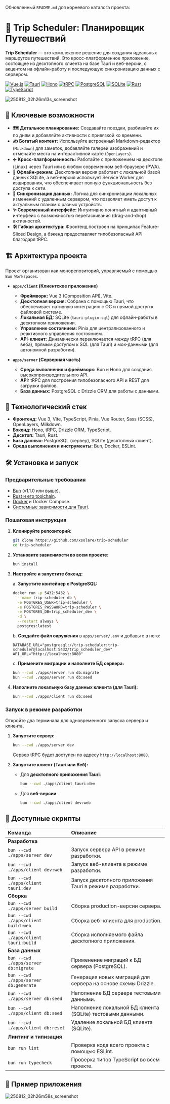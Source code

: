 Обновленный `README.md` для корневого каталога проекта:

# 📅 Trip Scheduler: Планировщик Путешествий

**Trip Scheduler** — это комплексное решение для создания идеальных маршрутов путешествий. Это кросс-платформенное приложение, состоящее из десктопного клиента на базе Tauri и веб-версии, с акцентом на офлайн-работу и последующую синхронизацию данных с сервером.


[![Vue.js](https://img.shields.io/badge/Vue.js-3-4FC08D?logo=vue.js)](https://vuejs.org/)
[![Tauri](https://img.shields.io/badge/Tauri-2-24C8E2?logo=tauri)](https://tauri.app/)
[![Hono](https://img.shields.io/badge/Hono-E36002?logo=hono)](https://hono.dev/)
[![tRPC](https://img.shields.io/badge/tRPC-2B81C8?logo=trpc)](https://trpc.io/)
[![PostgreSQL](https://img.shields.io/badge/PostgreSQL-4169E1?logo=postgresql)](https://www.postgresql.org/)
[![SQLite](https://img.shields.io/badge/SQLite-003B57?logo=sqlite)](https://www.sqlite.org/)
[![Rust](https://img.shields.io/badge/Rust-black?logo=rust)](https://www.rust-lang.org/)
[![TypeScript](https://img.shields.io/badge/TypeScript-blue?logo=typescript)](https://www.typescriptlang.org/)

![250812_02h26m13s_screenshot](assets/250812_02h26m13s_screenshot.png)


## 🌟 Ключевые возможности

-   **🗺️ Детальное планирование:** Создавайте поездки, разбивайте их по дням и добавляйте активности с привязкой ко времени.
-   **✍️ Богатый контент:** Используйте встроенный Markdown-редактор (`Milkdown`) для заметок, добавляйте галереи изображений и отмечайте места на интерактивной карте (`OpenLayers`).
-   **✈️ Кросс-платформенность:** Работайте с приложением на десктопе (Linux) через Tauri или в любом современном веб-браузере (PWA).
-   **📡 Офлайн-режим:** Десктопная версия работает с локальной базой данных SQLite, а веб-версия использует Service Worker для кэширования, что обеспечивает полную функциональность без доступа к сети.
-   **🔄 Синхронизация данных:** Логика для синхронизации локальных изменений с удаленным сервером, что позволяет иметь доступ к актуальным планам с разных устройств.
-   **✨ Современный интерфейс:** Интуитивно понятный и адаптивный интерфейс с возможностью перетаскивания (drag-and-drop) активностей.
-   **🛠️ Гибкая архитектура:** Фронтенд построен на принципах Feature-Sliced Design, а бэкенд предоставляет типобезопасный API благодаря tRPC.

## 🏗️ Архитектура проекта

Проект организован как монорепозиторий, управляемый с помощью `Bun Workspaces`.

-   **`apps/client` (Клиентское приложение)**
    -   **Фреймворк:** Vue 3 (Composition API), Vite.
    -   **Десктопная версия:** Собрана с помощью Tauri, что обеспечивает нативную интеграцию с ОС и прямой доступ к файловой системе.
    -   **Локальная БД:** SQLite (`tauri-plugin-sql`) для офлайн-работы в десктопном приложении.
    -   **Управление состоянием:** Pinia для централизованного и реактивного управления состоянием.
    -   **API-клиент:** Динамически переключается между tRPC (для веба), прямым доступом к SQL (для Tauri) и мок-данными (для автономной разработки).

-   **`apps/server` (Серверная часть)**
    -   **Среда выполнения и фреймворк:** Bun и Hono для создания высокопроизводительного API.
    -   **API:** tRPC для построения типобезопасного API и REST для загрузки файлов.
    -   **База данных:** PostgreSQL с Drizzle ORM для работы с данными.

## 🚀 Технологический стек

-   **Фронтенд:** Vue 3, Vite, TypeScript, Pinia, Vue Router, Sass (SCSS), OpenLayers, Milkdown.
-   **Бэкенд:** Hono, tRPC, Drizzle ORM, TypeScript.
-   **Десктоп:** Tauri, Rust.
-   **База данных:** PostgreSQL (сервер), SQLite (десктопный клиент).
-   **Среда выполнения и инструменты:** Bun, Docker, ESLint.

## 🛠️ Установка и запуск

### Предварительные требования

-   [Bun](https://bun.sh/) (v1.1.0 или выше).
-   [Rust и его toolchain](https://www.rust-lang.org/tools/install).
-   [Docker](https://www.docker.com/get-started/) и Docker Compose.
-   [Системные зависимости для Tauri](https://tauri.app/v1/guides/getting-started/prerequisites).

### Пошаговая инструкция

1.  **Клонируйте репозиторий:**
    ```bash
    git clone https://github.com/xsolare/trip-scheduler
    cd trip-scheduler
    ```

2.  **Установите зависимости во всем проекте:**
    ```bash
    bun install
    ```

3.  **Настройте и запустите бэкенд:**

    a. **Запустите контейнер с PostgreSQL:**
    ```bash
    docker run -p 5432:5432 \
      --name trip-scheduler-db \
      -e POSTGRES_USER=trip-scheduler \
      -e POSTGRES_PASSWORD=trip-scheduler \
      -e POSTGRES_DB=trip_scheduler_dev \
      -d \
      --restart always \
      postgres:latest
    ```

    b. **Создайте файл окружения** в `apps/server/.env` и добавьте в него:
    ```env
    DATABASE_URL="postgresql://trip-scheduler:trip-scheduler@localhost:5432/trip_scheduler_dev"
    API_URL="http://localhost:8080"
    ```

    c. **Примените миграции и наполните БД сервера:**
    ```bash
    bun --cwd ./apps/server run db:migrate
    bun --cwd ./apps/server run db:seed
    ```

4.  **Наполните локальную базу данных клиента (для Tauri):**
    ```bash
    bun --cwd ./apps/client run db:seed
    ```

### Запуск в режиме разработки

Откройте два терминала для одновременного запуска сервера и клиента.

1.  **Запустите сервер:**
    ```bash
    bun --cwd ./apps/server dev
    ```
    Сервер tRPC будет доступен по адресу `http://localhost:8080`.

2.  **Запустите клиент (Tauri или Веб):**

    *   Для **десктопного приложения Tauri**:
        ```bash
        bun --cwd ./apps/client tauri:dev
        ```
    *   Для **веб-версии**:
        ```bash
        bun --cwd ./apps/client dev:web
        ```

## 📜 Доступные скрипты

| Команда                                 | Описание                                                                   |
| :-------------------------------------- | :------------------------------------------------------------------------- |
| **Разработка**                          |
| `bun --cwd ./apps/server dev`           | Запуск сервера API в режиме разработки.                                    |
| `bun --cwd ./apps/client dev:web`       | Запуск веб-клиента в режиме разработки.                                    |
| `bun --cwd ./apps/client tauri:dev`     | Запуск десктопного приложения Tauri в режиме разработки.                   |
| **Сборка**                              |
| `bun --cwd ./apps/server build`         | Сборка production-версии сервера.                                          |
| `bun --cwd ./apps/client build:web`     | Сборка веб-клиента для production.                                         |
| `bun --cwd ./apps/client tauri:build`   | Сборка исполняемого файла десктопного приложения.                          |
| **База данных**                         |
| `bun --cwd ./apps/server db:migrate`    | Применение миграций к БД сервера (PostgreSQL).                             |
| `bun --cwd ./apps/server db:generate`   | Генерация новых миграций для сервера на основе схемы Drizzle.              |
| `bun --cwd ./apps/server db:seed`       | Наполнение БД сервера тестовыми данными.                                   |
| `bun --cwd ./apps/client db:seed`       | Наполнение локальной БД клиента (SQLite) тестовыми данными.                |
| `bun --cwd ./apps/client db:reset`      | Удаление локальной БД клиента (SQLite).                                    |
| **Линтинг и типизация**                 |
| `bun run lint`                          | Проверка кода всего проекта с помощью ESLint.                              |
| `bun run typecheck`                     | Проверка типов TypeScript во всем проекте.                                 |

## 📜 Пример приложения

![250812_02h26m58s_screenshot](assets/250812_02h26m58s_screenshot.png)
